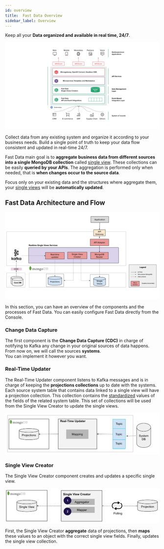 ```yaml
---
id: overview
title:  Fast Data Overview
sidebar_label: Overview
---
```


Keep all your **Data organized and available in real time, 24/7**.

![fast data overview](img/fastdata-overview.png)

Collect data from any existing system and organize it according to your business needs. Build a single point of truth to keep your data flow consistent and updated in real-time 24/7.

Fast Data main goal is to **aggregate business data from different sources into a single MongoDB collection** called [single view](sv_concepts.md). These collections can be easily **queried by your APIs**. The aggregation is performed only when needed, that is **when changes occur to the source data**.

Focus only on your existing data and the structures where aggregate them, your [single views](sv_concepts.md) will be **automatically updated**.

## Fast Data Architecture and Flow

![fast data architecture](img/fastdata-arch.jpg)

In this section, you can have an overview of the components and the processes of Fast Data. You can easily configure Fast Data directly from the Console.  

### Change Data Capture

The first component is the **Change Data Capture (CDC)** in charge of notifying to Kafka any change in your original sources of data happens. From now on, we will call the sources **systems**.  
You can implement it however you want.

### Real-Time Updater

The Real-Time Updater component listens to Kafka messages and is in charge of keeping the **projections collections** up to date with the systems. Each source system table that contains data linked to a single view will have a projection collection. This collection contains the [standardized](sv_concepts.md#define-canonical-formats) values of the fields of the related system table. This set of collections will be used from the Single View Creator to update the single views.

![real-time updater schema](img/fastdata-realtimeupdater-schema-detail.jpg)

### Single View Creator

The Single View Creator component creates and updates a specific single view.

![single view creator schema](img/fastdata-svc-schema-detail.jpg)

First, the Single View Creator **aggregate** data of projections, then **maps** these values to an object with the correct single view fields. Finally, updates the single view collection.
